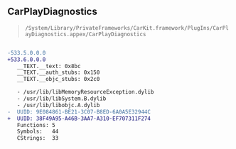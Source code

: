 ## CarPlayDiagnostics

> `/System/Library/PrivateFrameworks/CarKit.framework/PlugIns/CarPlayDiagnostics.appex/CarPlayDiagnostics`

```diff

-533.5.0.0.0
+533.6.0.0.0
   __TEXT.__text: 0x8bc
   __TEXT.__auth_stubs: 0x150
   __TEXT.__objc_stubs: 0x2c0

   - /usr/lib/libMemoryResourceException.dylib
   - /usr/lib/libSystem.B.dylib
   - /usr/lib/libobjc.A.dylib
-  UUID: 9E084861-BE21-3C07-B8ED-6A0A5E32944C
+  UUID: 38F49A95-A46B-3AA7-A310-EF707311F274
   Functions: 5
   Symbols:   44
   CStrings:  33

```
